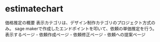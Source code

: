 # estimatechart
価格推定の概要 表示カテゴリは、デザイン制作カテゴリのプロジェクト方式のみ。 sage makerで作成したエンドポイントを叩いて、依頼の単価推定を行う。  表示するページ - 依頼作成ページ - 依頼修正ページ - 依頼への提案ページ
